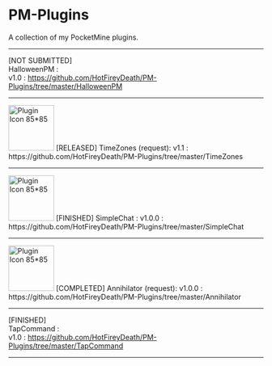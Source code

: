 # PM-Plugins
A collection of my PocketMine plugins.     

---  

[NOT SUBMITTED]  
HalloweenPM :  
v1.0 : https://github.com/HotFireyDeath/PM-Plugins/tree/master/HalloweenPM  

---  

<img src="http://fustarbuffet.com/redstonecarrotpe/unnamed.jpg" alt="Plugin Icon 85*85" style="width:90px;height:90px">  
[RELEASED]  
TimeZones (request):  
v1.1 : https://github.com/HotFireyDeath/PM-Plugins/tree/master/TimeZones  

---


<img src="http://fustarbuffet.com/redstonecarrotpe/rsz_1chatfilter1212.png" alt="Plugin Icon 85*85" style="width:90px;height:90px">  
[FINISHED]  
SimpleChat :  
v1.0.0 : https://github.com/HotFireyDeath/PM-Plugins/tree/master/SimpleChat

---  

<img src="http://fustarbuffet.com/redstonecarrotpe/bowarrow.png" alt="Plugin Icon 85*85" style="width:90px;height:90px">  
[COMPLETED]  
Annihilator (request):  
v1.0.0 : https://github.com/HotFireyDeath/PM-Plugins/tree/master/Annihilator  

---  

[FINISHED]  
TapCommand :  
v1.0 : https://github.com/HotFireyDeath/PM-Plugins/tree/master/TapCommand    

---  

